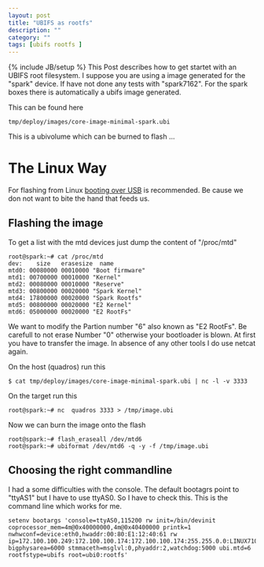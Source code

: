 ```yaml
---
layout: post
title: "UBIFS as rootfs"
description: ""
category: ""
tags: [ubifs rootfs ]
---
```

{% include JB/setup %}
This Post describes how to get startet with an UBIFS root filesystem. I suppose you are using a image generated for the "spark" device. If have not done any tests with "spark7162". For the spark boxes there is automatically a ubifs image generated. 

<!--more-->
This can be found here
    
    tmp/deploy/images/core-image-minimal-spark.ubi

This is a ubivolume which can be burned to flash ...


The Linux Way
=============

For flashing from Linux [booting over USB](https://github.com/project-magpie/meta-stlinux/wiki/Boot-from-USB-Stick) is recommended. Be cause we don not want to bite the hand that feeds us. 
 
Flashing the image
------------------
To get a list with the mtd devices just dump the content of "/proc/mtd"

    root@spark:~# cat /proc/mtd 
    dev:    size   erasesize  name
    mtd0: 00080000 00010000 "Boot firmware"
    mtd1: 00700000 00010000 "Kernel"
    mtd2: 00080000 00010000 "Reserve"
    mtd3: 00800000 00020000 "Spark Kernel"
    mtd4: 17800000 00020000 "Spark Rootfs"
    mtd5: 00800000 00020000 "E2 Kernel"
    mtd6: 05000000 00020000 "E2 RootFs"

We want to modify the Partion number "6" also known as "E2 RootFs". Be carefull to not erase Number "0" otherwise your bootloader is blown.
At first you have to transfer the image. In absence of any other tools I do use netcat again.

On the host (quadros) run this

    $ cat tmp/deploy/images/core-image-minimal-spark.ubi | nc -l -v 3333

On the target run this

    root@spark:~# nc  quadros 3333 > /tmp/image.ubi

Now we can burn the image onto the flash

    root@spark:~# flash_eraseall /dev/mtd6
    root@spark:~# ubiformat /dev/mtd6 -q -y -f /tmp/image.ubi

Choosing the right commandline
------------------------------

I had a some difficulties with the console. The default bootagrs point to "ttyAS1" but I have to use ttyAS0. So I have to check this. This is the command line which works for me.
 
    setenv bootargs 'console=ttyAS0,115200 rw init=/bin/devinit coprocessor_mem=4m@0x40000000,4m@0x40400000 printk=1 nwhwconf=device:eth0,hwaddr:00:80:E1:12:40:61 rw ip=172.100.100.249:172.100.100.174:172.100.100.174:255.255.0.0:LINUX7109:eth0:off bigphysarea=6000 stmmaceth=msglvl:0,phyaddr:2,watchdog:5000 ubi.mtd=6 rootfstype=ubifs root=ubi0:rootfs'


